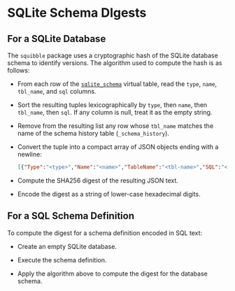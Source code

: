 # SQLite Schema DIgests

## For a SQLite Database

The `squibble` package uses a cryptographic hash of the SQLite database schema
to identify versions. The algorithm used to compute the hash is as follows:

- From each row of the [`sqlite_schema`][sqstab] virtual table, read the
  `type`, `name`, `tbl_name`, and `sql` columns.

- Sort the resulting tuples lexicographically by `type`, then `name`, then
  `tbl_name`, then `sql`. If any column is null, treat it as the empty string.

- Remove from the resulting list any row whose `tbl_name` matches the name
  of the schema history table (`_schema_history`).

- Convert the tuple into a compact array of JSON objects ending with a newline:
   ```json
   [{"Type":"<type>","Name":"<name>","TableName":"<tbl-name>","SQL":"<sql>"},...]<NL>
   ```

- Compute the SHA256 digest of the resulting JSON text.

- Encode the digest as a string of lower-case hexadecimal digits.

## For a SQL Schema Definition

To compute the digest for a schema definition encoded in SQL text:

- Create an empty SQLite database.

- Execute the schema definition.

- Apply the algorithm above to compute the digest for the database schema.


[sqstab]: https://sqlite.org/schematab.html
